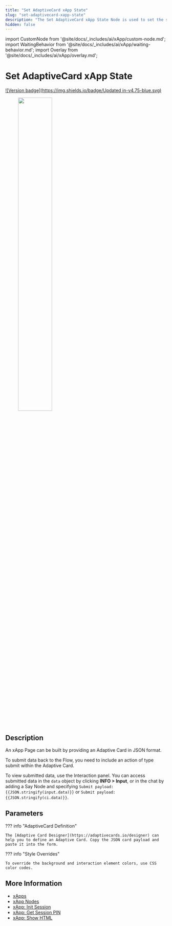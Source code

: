 ```yaml
---
title: "Set AdaptiveCard xApp State"
slug: "set-adaptivecard-xapp-state"
description: "The Set AdaptiveCard xApp State Node is used to set the state of an AdaptiveCard in an xApp."
hidden: false
---
```


import CustomNode from '@site/docs/_includes/ai/xApp/custom-node.md';
import WaitingBehavior from '@site/docs/_includes/ai/xApp/waiting-behavior.md';
import Overlay from '@site/docs/_includes/ai/xApp/overlay.md';

# Set AdaptiveCard xApp State

[![Version badge](https://img.shields.io/badge/Updated in-v4.75-blue.svg)](../../../../release-notes/4.75.md)

<figure>
  <img class="image-center" src="../../../../../_assets/ai/build/node-reference/xApp/set-AdaptiveCard-xApp-state.png" width="50%" />
</figure>

## Description

An xApp Page can be built by providing an Adaptive Card in JSON format.

To submit data back to the Flow, you need to include an action of type submit within the Adaptive Card.

To view submitted data, use the Interaction panel. You can access submitted data in the `data` object by clicking **INFO > Input**, or in the chat by adding a Say Node and specifying <code>Submit payload: &lcub;&lcub;JSON.stringify(input.data)&rcub;&rcub;</code> or <code>Submit payload: &lcub;&lcub;JSON.stringify(ci.data)&rcub;&rcub;</code>.

<CustomNode />

## Parameters

??? info "AdaptiveCard Definition"

    The [Adaptive Card Designer](https://adaptivecards.io/designer) can help you to define an Adaptive Card. Copy the JSON card payload and paste it into the form.

??? info "Style Overrides"

    To override the background and interaction element colors, use CSS color codes.

<WaitingBehavior />

<Overlay />

## More Information

- [xApps](../../../../xApps/overview.md)
- [xApp Nodes](overview.md)
- [xApp: Init Session](init-xApp-session.md)
- [xApp: Get Session PIN](get-xApp-session-PIN.md)
- [xApp: Show HTML](set-html-xApp-state.md)